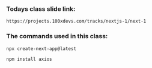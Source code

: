 ### Todays class slide link: 
```link
https://projects.100xdevs.com/tracks/nextjs-1/next-1
```


### The commands used in this class:

```bash
npx create-next-app@latest

npm install axios

```